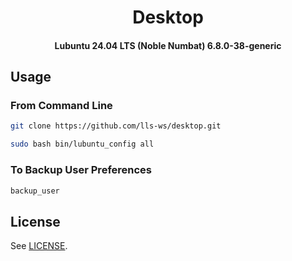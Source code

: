 <h1 align="center">
  Desktop
</h1>

<h4 align="center">
  Lubuntu 24.04 LTS (Noble Numbat)
  6.8.0-38-generic
</h4>


## Usage

### From Command Line

```bash
git clone https://github.com/lls-ws/desktop.git
```
```bash
sudo bash bin/lubuntu_config all
```

### To Backup User Preferences

```bash
backup_user

```

## License

See [LICENSE](LICENSE).
